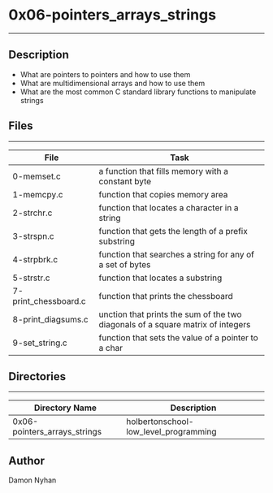 # 0x06-pointers_arrays_strings
---
## Description
* What are pointers to pointers and how to use them
* What are multidimensional arrays and how to use them
* What are the most common C standard library functions to manipulate strings

## Files
---
File|Task
---|---
0-memset.c | a function that fills memory with a constant byte
1-memcpy.c | function that copies memory area
2-strchr.c | function that locates a character in a string
3-strspn.c | function that gets the length of a prefix substring
4-strpbrk.c | function that searches a string for any of a set of bytes
5-strstr.c | function that locates a substring
7-print_chessboard.c | function that prints the chessboard
8-print_diagsums.c | unction that prints the sum of the two diagonals of a square matrix of integers
9-set_string.c | function that sets the value of a pointer to a char
## Directories
---
Directory Name | Description
---|---
0x06-pointers_arrays_strings | holbertonschool-low_level_programming



## Author
Damon Nyhan